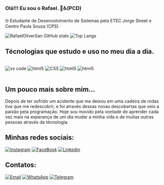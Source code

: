### Olá!!! Eu sou o Rafael. 👋♿(PCD)
🤓 Estudante de Desenvolvimento de Sistemas pela ETEC Jorge Street e Centro Paula Souza (CPS).

![RafaelOliverSan GitHub stats](https://github-readme-stats.vercel.app/api?username=RafaelOliverSan&show_icons=true&theme=dracula&include_all_commits=true&count_private=true)
![Top Langs](https://github-readme-stats.vercel.app/api/top-langs/?username=RafaelOliverSan&hide_progress=true&theme=dracula)

## Técnologias que estudo e uso no meu dia a dia.

<div style= "display: inline_block"><br/e>
 <img alingn="center" alt="vs code" src="https://img.shields.io/badge/Visual_Studio-5C2D91?style=for-the-badge&logo=visual%20studio&logoColor=white">
 <img alingn="center" alt="html5" src="https://img.shields.io/badge/HTML5-E34F26?style=for-the-badge&logo=html5&logoColor=white">
 <img alingn="center" alt="CSS" src="https://img.shields.io/badge/CSS3-1572B6?style=for-the-badge&logo=css3&logoColor=white">
 <img alingn="center" alt="html5" src="https://img.shields.io/badge/Java-ED8B00?style=for-the-badge&logo=openjdk&logoColor=white">
 <img alingn="center" alt="html5" src="https://img.shields.io/badge/JavaScript-F7DF1E?style=for-the-badge&logo=javascript&logoColor=black">
</div><br/>

## Um pouco mais sobre mim...

Depois de ter sofrido um acidente que me deixou em uma cadeira de rodas tive que me redescobrir, e foi através dessas novas descobertas que veio a paixão pela programação. Hoje sou movido pela vontade de aprender cada vez mais na esperança de um dia mudar a minha vida e de muitas outras pessoas através da técnologia.<br/>

## Minhas redes sociais:

[![Instagram](https://img.shields.io/badge/Instagram-E4405F?style=for-the-badge&logo=instagram&logoColor=white)](https://www.instagram.com/rafaeloliversan/)
[![FaceBook](https://img.shields.io/badge/Facebook-1877F2?style=for-the-badge&logo=facebook&logoColor=white)](https://www.facebook.com/RafaOliversan/)
[![Linkedin](https://img.shields.io/badge/LinkedIn-0077B5?style=for-the-badge&logo=linkedin&logoColor=white)](https://www.linkedin.com/in/rafael-oliveira-do-santos-11aa08287/)

## Contatos:
[![Email](https://img.shields.io/badge/Gmail-D14836?style=for-the-badge&logo=gmail&logoColor=white)](mailto:rafael.oliversan2@gmail.com)
[![WhatsApp](https://img.shields.io/badge/WhatsApp-25D366?style=for-the-badge&logo=whatsapp&logoColor=white)](https://wa.me/qr/NV4GDE6DPWIOB1 )
[![Telegram](https://img.shields.io/badge/Telegram-2CA5E0?style=for-the-badge&logo=telegram&logoColor=white)](https://t.me/+5511962564106 )


